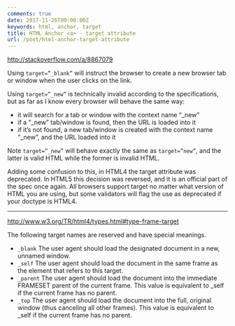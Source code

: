 ```yaml
---
comments: true
date: 2017-11-26T00:00:00Z
keywords: html, anchor, target
title: HTML Anchor <a> - target attribute
url: /post/html-anchor-target-attribute
---
```


http://stackoverflow.com/a/8867079

Using `target=”_blank”` will instruct the browser to create a new browser tab or window when the user clicks on the link.

Using `target=”_new”` is technically invalid according to the specifications, but as far as I know every browser will behave the same way:
- it will search for a tab or window with the context name “_new”
- if a “_new” tab/window is found, then the URL is loaded into it
- if it’s not found, a new tab/window is created with the context name “_new”, and the URL loaded into it

Note `target=”_new”` will behave exactly the same as `target=”new”`, and the latter is valid HTML while the former is invalid HTML.

Adding some confusion to this, in HTML4 the target attribute was deprecated. In HTML5 this decision was reversed, and it is an official part of the spec once again. All browsers support target no matter what version of HTML you are using, but some validators will flag the use as deprecated if your doctype is HTML4.

---

http://www.w3.org/TR/html4/types.html#type-frame-target

The following target names are reserved and have special meanings.

- `_blank` The user agent should load the designated document in a new, unnamed window.
- `_self` The user agent should load the document in the same frame as the element that refers to this target.
- `_parent` The user agent should load the document into the immediate FRAMESET parent of the current frame. This value is equivalent to _self if the current frame has no parent.
- `_top` The user agent should load the document into the full, original window (thus canceling all other frames). This value is equivalent to _self if the current frame has no parent.